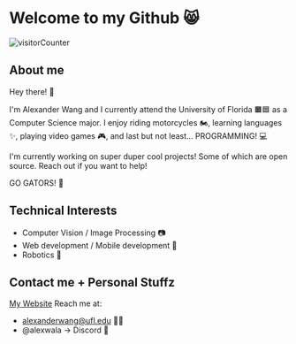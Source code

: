 # Welcome to my Github 😸

![visitorCounter](https://komarev.com/ghpvc/?username=AlexanderWangY&color=ff69b4&base=25&style=for-the-badge)

## About me
Hey there! 👋

I'm Alexander Wang and I currently attend the University of Florida 🟧🟦 as a Computer Science major. I enjoy riding motorcycles 🏍️, learning languages ✨, playing video games 🎮, and last but not least... PROGRAMMING! 💻

I'm currently working on super duper cool projects! Some of which are open source. Reach out if you want to help!

GO GATORS! 🐊

## Technical Interests
- Computer Vision / Image Processing 📷
- Web development / Mobile development 📱
- Robotics 🤖

## Contact me + Personal Stuffz
[My Website](https://alexwala.dev)
Reach me at:
- alexanderwang@ufl.edu 🧡💙
- @alexwala -> Discord 💜




